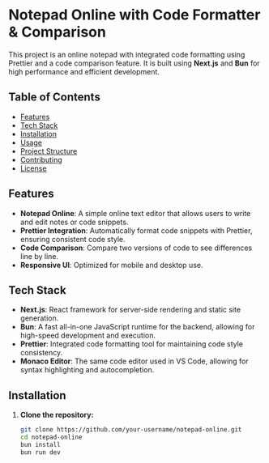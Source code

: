 # Notepad Online with Code Formatter & Comparison

This project is an online notepad with integrated code formatting using Prettier and a code comparison feature. It is built using **Next.js** and **Bun** for high performance and efficient development.

## Table of Contents

- [Features](#features)
- [Tech Stack](#tech-stack)
- [Installation](#installation)
- [Usage](#usage)
- [Project Structure](#project-structure)
- [Contributing](#contributing)
- [License](#license)

## Features

- **Notepad Online**: A simple online text editor that allows users to write and edit notes or code snippets.
- **Prettier Integration**: Automatically format code snippets with Prettier, ensuring consistent code style.
- **Code Comparison**: Compare two versions of code to see differences line by line.
- **Responsive UI**: Optimized for mobile and desktop use.

## Tech Stack

- **Next.js**: React framework for server-side rendering and static site generation.
- **Bun**: A fast all-in-one JavaScript runtime for the backend, allowing for high-speed development and execution.
- **Prettier**: Integrated code formatting tool for maintaining code style consistency.
- **Monaco Editor**: The same code editor used in VS Code, allowing for syntax highlighting and autocompletion.

## Installation

1. **Clone the repository:**

   ```bash
   git clone https://github.com/your-username/notepad-online.git
   cd notepad-online
   bun install
   bun run dev
   ```
